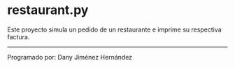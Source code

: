 # restaurant.py
Este proyecto simula un pedido de un restaurante e imprime su respectiva factura.

*****************************************************************************
Programado por: Dany Jiménez Hernández
